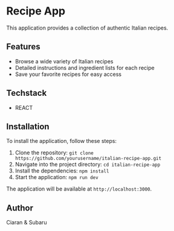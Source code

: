 # Recipe App

This application provides a collection of authentic Italian recipes.

## Features

- Browse a wide variety of Italian recipes
- Detailed instructions and ingredient lists for each recipe
- Save your favorite recipes for easy access

## Techstack
- REACT

## Installation

To install the application, follow these steps:

1. Clone the repository: `git clone https://github.com/yourusername/italian-recipe-app.git`
2. Navigate into the project directory: `cd italian-recipe-app`
3. Install the dependencies: `npm install`
4. Start the application: `npm run dev`

The application will be available at `http://localhost:3000`.

## Author 
Ciaran & Subaru